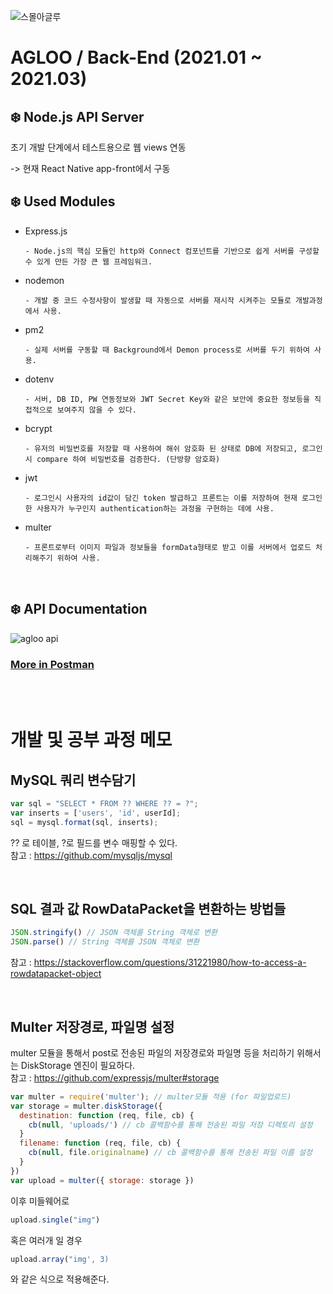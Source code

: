 ![스몰아글루](https://user-images.githubusercontent.com/59333136/110794252-e4d9bb80-82b8-11eb-95f1-411799ea5d70.png)
# AGLOO / Back-End (2021.01 ~ 2021.03)

## ❄️ Node.js API Server

초기 개발 단계에서 테스트용으로 웹 views 연동   

-> 현재 React Native app-front에서 구동

## ❄️ Used Modules
  * Express.js
  
        - Node.js의 핵심 모듈인 http와 Connect 컴포넌트를 기반으로 쉽게 서버를 구성할 수 있게 만든 가장 큰 웹 프레임워크.
  * nodemon

        - 개발 중 코드 수정사항이 발생할 때 자동으로 서버를 재시작 시켜주는 모듈로 개발과정에서 사용.
  * pm2

        - 실제 서버를 구동할 때 Background에서 Demon process로 서버를 두기 위하여 사용.
  * dotenv

        - 서버, DB ID, PW 연동정보와 JWT Secret Key와 같은 보안에 중요한 정보등을 직접적으로 보여주지 않을 수 있다.
  * bcrypt
  
        - 유저의 비밀번호를 저장할 때 사용하여 해쉬 암호화 된 상태로 DB에 저장되고, 로그인 시 compare 하여 비밀번호를 검증한다. (단방향 암호화)
  * jwt
  
        - 로그인시 사용자의 id값이 담긴 token 발급하고 프론트는 이를 저장하여 현재 로그인한 사용자가 누구인지 authentication하는 과정을 구현하는 데에 사용.
  * multer
        
        - 프론트로부터 이미지 파일과 정보들을 formData형태로 받고 이를 서버에서 업로드 처리해주기 위하여 사용.

<br>

## ❄️ API Documentation

![agloo api](https://user-images.githubusercontent.com/59333136/111058391-bbe04300-84d1-11eb-9475-93e8fadde5a2.png)

### [More in Postman](https://web.postman.co/workspace/My-Workspace~af686879-d299-4d24-876f-5d55adb417c5/documentation/14449875-a05b1093-74a6-49cd-9447-98328130933b)

<br>
<br>

# 개발 및 공부 과정 메모

## MySQL 쿼리 변수담기
```javascript
var sql = "SELECT * FROM ?? WHERE ?? = ?";
var inserts = ['users', 'id', userId];
sql = mysql.format(sql, inserts);
```
?? 로 테이블, ?로 필드를 변수 매핑할 수 있다.   
참고 : <https://github.com/mysqljs/mysql>

<br>

## SQL 결과 값 RowDataPacket을 변환하는 방법들
```javascript
JSON.stringify() // JSON 객체를 String 객체로 변환
JSON.parse() // String 객체를 JSON 객체로 변환
```
참고 : <https://stackoverflow.com/questions/31221980/how-to-access-a-rowdatapacket-object>

<br>

## Multer 저장경로, 파일명 설정
multer 모듈을 통해서 post로 전송된 파일의 저장경로와 파일명 등을 처리하기 위해서는 DiskStorage 엔진이 필요하다.   
참고 : <https://github.com/expressjs/multer#storage>
```javascript
var multer = require('multer'); // multer모듈 적용 (for 파일업로드)
var storage = multer.diskStorage({
  destination: function (req, file, cb) {
    cb(null, 'uploads/') // cb 콜백함수를 통해 전송된 파일 저장 디렉토리 설정
  }
  filename: function (req, file, cb) {
    cb(null, file.originalname) // cb 콜백함수를 통해 전송된 파일 이름 설정
  }
})
var upload = multer({ storage: storage })
```
이후 미들웨어로
```javascript
upload.single("img")
```
 혹은 여러개 일 경우
 ```javascript
upload.array("img', 3)
``` 
와 같은 식으로 적용해준다.
